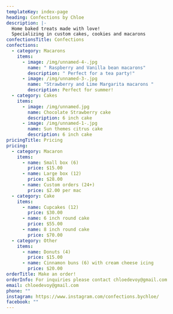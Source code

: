 ```yaml
---
templateKey: index-page
heading: Confections by Chloe
description: |-
  Home baked treats made with love! 
  Specializing in custom cakes, cookies and macarons
confectionsTitle: Confections
confections:
  - category: Macarons
    items:
      - image: /img/unnamed-4-.jpg
        name: " Raspberry and Vanilla bean macarons"
        description: " Perfect for a tea party!"
      - image: /img/unnamed-3-.jpg
        name: "Strawberry and Lime Margarita macarons "
        description: Perfect for summer!
  - category: Cakes
    items:
      - image: /img/unnamed.jpg
        name: Chocolate Strawberry cake
        description: 6 inch cake
      - image: /img/unnamed-1-.jpg
        name: Sun themes citrus cake
        description: 6 inch cake
pricingTitle: Pricing
pricing:
  - category: Macaron
    items:
      - name: Small box (6)
        price: $15.00
      - name: Large box (12)
        price: $28.00
      - name: Custom orders (24+)
        price: $2.00 per mac
  - category: Cake
    items:
      - name: Cupcakes (12)
        price: $30.00
      - name: 6 inch round cake
        price: $55.00
      - name: 8 inch round cake
        price: $70.00
  - category: Other
    items:
      - name: Donuts (4)
        price: $15.00
      - name: Cinnamon buns (6) with cream cheese icing
        price: $20.00
orderTitle: Make an order!
orderInfo: For inquiries please contact chloedevoy@gmail.com
email: chloedevoy@gmail.com
phone: ""
instagram: https://www.instagram.com/confections.bychloe/
facebook: ""
---
```

